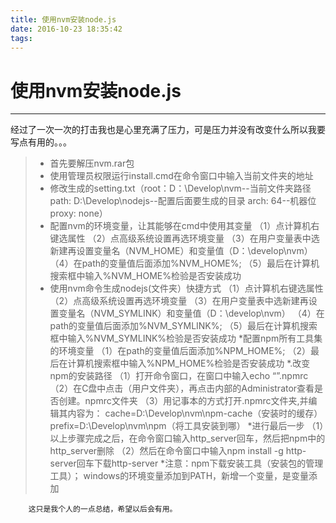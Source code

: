 ```yaml
---
title: 使用nvm安装node.js
date: 2016-10-23 18:35:42
tags:
---
```

# 使用nvm安装node.js

------

经过了一次一次的打击我也是心里充满了压力，可是压力并没有改变什么所以我要写点有用的。。。

> * 首先要解压nvm.rar包
> * 使用管理员权限运行install.cmd在命令窗口中输入当前文件夹的地址
> * 修改生成的setting.txt（root：D：\Develop\nvm--当前文件夹路径  path: D:\Develop\nodejs--配置后面要生成的目录   arch: 64--机器位   proxy: none）
> * 配置nvm的环境变量，让其能够在cmd中使用其变量
    （1）点计算机右键选属性
    （2）点高级系统设置再选环境变量
    （3）在用户变量表中选新建再设置变量名（NVM_HOME）和变量值（D：\develop\nvm）
    （4）在path的变量值后面添加%NVM_HOME%;
    （5）最后在计算机搜索框中输入%NVM_HOME%检验是否安装成功
> * 使用nvm命令生成nodejs(文件夹）快捷方式
    （1）点计算机右键选属性
    （2）点高级系统设置再选环境变量
    （3）在用户变量表中选新建再设置变量名（NVM_SYMLINK）和变量值（D：\develop\nvm）
    （4）在path的变量值后面添加%NVM_SYMLINK%;
    （5）最后在计算机搜索框中输入%NVM_SYMLINK%检验是否安装成功
> *配置npm所有工具集的环境变量
    （1）在path的变量值后面添加%NPM_HOME%;
    （2）最后在计算机搜索框中输入%NPM_HOME%检验是否安装成功
> *.改变npm的安装路径
    （1）打开命令窗口，在窗口中输入echo “”.npmrc
    （2）在C盘中点击（用户文件夹），再点击内部的Administrator查看是否创建。npmrc文件夹
    （3）用记事本的方式打开.npmrc文件夹,并编辑其内容为：
            cache=D:\Develop\nvm\npm-cache（安装时的缓存）
            prefix=D:\Develop\nvm\npm（将工具安装到哪）
> *进行最后一步
    （1）以上步骤完成之后，在命令窗口输入http_server回车，然后把npm中的http_server删除
    （2）然后在命令窗口中输入npm install -g http-server回车下载http-server
> *注意：npm下载安装工具（安装包的管理工具）；
         windows的环境变量添加到PATH，新增一个变量，是变量添加

        这只是我个人的一点总结，希望以后会有用。




